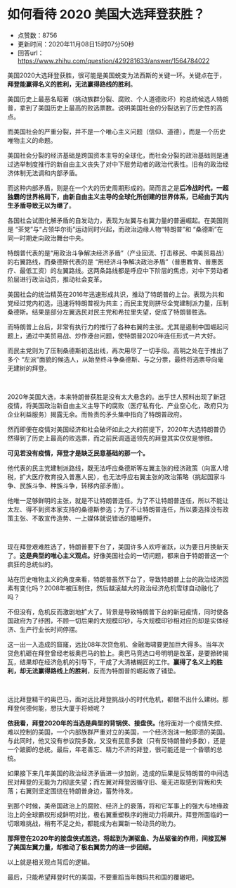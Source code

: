 # 如何看待 2020 美国大选拜登获胜？
- 点赞数：8756
- 更新时间：2020年11月08日15时07分50秒
- 回答url：https://www.zhihu.com/question/429281633/answer/1564784022
<body>
 <p data-pid="9iuQP-lf">美国2020大选拜登获胜，很可能是美国蜕变为法西斯的关键一环。关键点在于，<b>拜登能赢得名义的胜利，无法赢得路线的胜利</b>。</p>
 <p data-pid="AVcXhQUD">美国历史上最恶名昭著（挑动族群分裂、腐败、个人道德败坏）的总统候选人特朗普，拿到了美国历史上最高的败选票数。说明美国社会的分裂达到了历史性的高点。</p>
 <p data-pid="8nYM5oMH">而美国社会的严重分裂，并不是一个唯心主义问题（信仰、道德），而是一个历史唯物主义的命题。</p>
 <p data-pid="1jxpqwJ5">美国社会分裂的经济基础是跨国资本主导的全球化，而社会分裂的政治基础则是通过选举制度推行的新自由主义丧失了对中下层劳动者的政治代表性。旧有的政治经济体制无法调和内部矛盾。</p>
 <p data-pid="_uQrC3ql">而这种内部矛盾，则是在一个大的历史周期形成的。简而言之是<b>后冷战时代，一超独霸的世界格局下，由新自由主义主导的全球化所创建的世界体系，已经由于其内生矛盾导致无以为继了</b>。</p>
 <p data-pid="ZifXNpnn">各国社会试图化解矛盾的自发动力，表现为左翼与右翼力量的普遍崛起。在美国则是 “茶党”与“占领华尔街”运动同时兴起，而政治边缘人物“特朗普”和 “桑德斯”在同一时期走向政治舞台中央。</p>
 <p data-pid="FPPk6fAD">特朗普代表的是“用政治斗争解决经济矛盾”（产业回流、打击移民、中美贸易战）的右翼路线，而桑德斯代表的是 “用经济斗争解决政治矛盾”（普惠教育、普惠医疗、最低工资）的左翼路线。这两条路线都是呼应中下阶层的焦虑，对中下劳动者阶层进行政治动员，推动社会变革。</p>
 <p data-pid="eT3QH83h">美国社会的统治精英在2016年迅速形成共识，推动了特朗普的上台。表现为共和党经过党内初选，迅速将特朗普视为共主；而民主党则拼尽全党建制派力量，压制桑德斯。结果是部分左翼选民对民主党和希拉里失望，促成了特朗普胜选。</p>
 <p data-pid="FQEkAg3b">而特朗普上台后，非常有执行力的推行了各种右翼的主张。尤其是遏制中国崛起问题上，通过中美贸易战、炒作港台问题，使特朗普2020年连任形式一片大好。</p>
 <p data-pid="uig3rgzw">而民主党则为了压制桑德斯初选出线，再次用尽了一切手段。高明之处在于推出了多个 “左派”面貌的候选人，从始至终斗争桑德斯、与之分票，最终将选票导向毫无建树的拜登。</p>
 <p class="ztext-empty-paragraph"><br></p>
 <p data-pid="BUDiQuzf">2020年美国大选，本来特朗普获胜是没有太大悬念的。出乎世人预料出现了新冠疫情，将美国政治新自由主义主导下的腐败（医疗私有化、产业空心化，政府只为企业利益服务）揭露无余。而咎责的矛头集中指向了特朗普政府。</p>
 <p data-pid="P6HFm53e">然而即便在疫情对美国经济和社会破坏如此之大的前提下，2020年大选特朗普仍然得到了历史上最高的败选票，而之前民调遥遥领先的拜登其实仅仅是惨胜。</p>
 <p data-pid="6cNBF726"><b>可见若没有疫情，拜登才是缺乏民意基础的那一个。</b></p>
 <p data-pid="sEextZl8">他代表的民主党建制派路线，既无法呼应桑德斯等左翼主张的经济政策（向富人增税，扩大医疗教育投入普惠人民），也无法呼应右翼主张的政治策略（挑起国家斗争、民族斗争、种族斗争，转移内部矛盾）。</p>
 <p data-pid="ALsNP6CE">他唯一足够鲜明的主张，就是不让特朗普连任。为了不让特朗普连任，所以不能让太左、得不到资本家支持的桑德斯参选；为了不让特朗普连任，所以要选择没有政策主张、不敢宣传造势、一上媒体就说错话的瞌睡乔。</p>
 <p class="ztext-empty-paragraph"><br></p>
 <p data-pid="oi0FyFer">现在拜登艰难胜选了，特朗普要下台了，美国许多人欢呼雀跃，以为要日月换新天了。<b>这是典型的唯心主义观点。</b>好像美国社会的一切问题，都来自于特朗普这一个疯狂的总统似的。</p>
 <p data-pid="-jA2X5wG">站在历史唯物主义的角度来看，特朗普虽然下台了，导致特朗普上台的政治经济因素有变化吗？2008年被压制住，然后越滚越大的政治经济危机雪球自动融化了吗？</p>
 <p data-pid="JPgdsqjv">不但没有，危机反而激剧地扩大了。背景是导致特朗普下台的新冠疫情，同时使各国政府为了纾困，不顾一切后果的大规模印钞，与大规模印钞相对应的却是实体经济、生产行业长时间停摆。</p>
 <p data-pid="aJkp6Gwd">这一出一入造成的窟窿，远比08年次贷危机、金融海啸要更加巨大得多。当年次贷危机砸在拜登曾经老板奥巴马的脸上。奥巴马竞选口号明明是改革，是要掀砖揭瓦，结果却在经济危机的引导下，干成了大清裱糊匠的工作。<b>赢得了名义上的胜利，却无法赢得路线上的胜利</b>，反而为特朗普的崛起做了铺垫。</p>
 <p class="ztext-empty-paragraph"><br></p>
 <p data-pid="rhVYdt-b">远比拜登精干的奥巴马，面对远比拜登挑战小的时代危机，都做不出什么建树。那拜登何德何能，想扶大厦于将倾呢？</p>
 <p data-pid="8lRa8a1K"><b>依我看，拜登2020年的当选是典型的背锅侠、接盘侠。</b>他将面对一个疫情失控、难以控制的美国，一个内部族群严重对立的美国，一个经济泡沫一触即溃的美国。与此同时，他又没有参议院多数，又没有民意多数（只有反特朗普的多数），还是一个跛脚的总统。最后，年老善忘、精力不济的拜登，很可能还是一个昏聩的总统。</p>
 <p data-pid="xkC7F8R2">如果接下来几年美国的政治经济矛盾进一步加剧，造成的后果是反特朗普的中间选民对拜登的无能为力彻底失望；而左翼对拜登因循守旧、毫无进取感到背叛和失落；右翼则坚定围绕在特朗普身边，蓄势待发。</p>
 <p data-pid="3yhz0tLA">到那个时候，美帝国政治上的腐败、经济上的衰落，将和它军事上的强大与地缘政治上的全球霸权形成鲜明对比，极右翼重塑秩序的推动力将飙升。拜登所面临的一切艰难挑战，稍有不足之处，都能成为右翼新一轮动员的助力。</p>
 <p data-pid="e5UX6Pdw"><b>那拜登在2020年的接盘侠式胜选，将起到为渊驱鱼、为丛驱雀的作用，间接瓦解了美国左翼力量，却推动了极右翼势力的进一步团结。</b></p>
 <p data-pid="q27ewKm3">以上就是相关观点背后的逻辑。</p>
 <p data-pid="My_JZJau">最后，只能希望拜登时代的美国，不要重蹈当年魏玛共和国的覆辙吧。</p>
</body>
